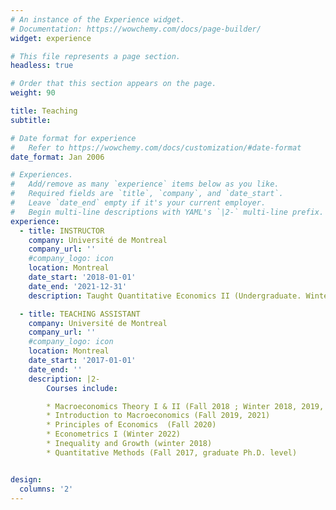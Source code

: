 ```yaml
---
# An instance of the Experience widget.
# Documentation: https://wowchemy.com/docs/page-builder/
widget: experience

# This file represents a page section.
headless: true

# Order that this section appears on the page.
weight: 90

title: Teaching
subtitle:

# Date format for experience
#   Refer to https://wowchemy.com/docs/customization/#date-format
date_format: Jan 2006

# Experiences.
#   Add/remove as many `experience` items below as you like.
#   Required fields are `title`, `company`, and `date_start`.
#   Leave `date_end` empty if it's your current employer.
#   Begin multi-line descriptions with YAML's `|2-` multi-line prefix.
experience:
  - title: INSTRUCTOR
    company: Université de Montreal
    company_url: ''
    #company_logo: icon
    location: Montreal
    date_start: '2018-01-01'
    date_end: '2021-12-31'
    description: Taught Quantitative Economics II (Undergraduate. Winter 2018, 2020 & 2021 ; Fall 2019 & 2020)

  - title: TEACHING ASSISTANT
    company: Université de Montreal
    company_url: ''
    #company_logo: icon
    location: Montreal
    date_start: '2017-01-01'
    date_end: ''
    description: |2-
        Courses include:

        * Macroeconomics Theory I & II (Fall 2018 ; Winter 2018, 2019, 2020 & 2022)
        * Introduction to Macroeconomics (Fall 2019, 2021)
        * Principles of Economics  (Fall 2020)
        * Econometrics I (Winter 2022)
        * Inequality and Growth (winter 2018)
        * Quantitative Methods (Fall 2017, graduate Ph.D. level)


design:
  columns: '2'
---
```

